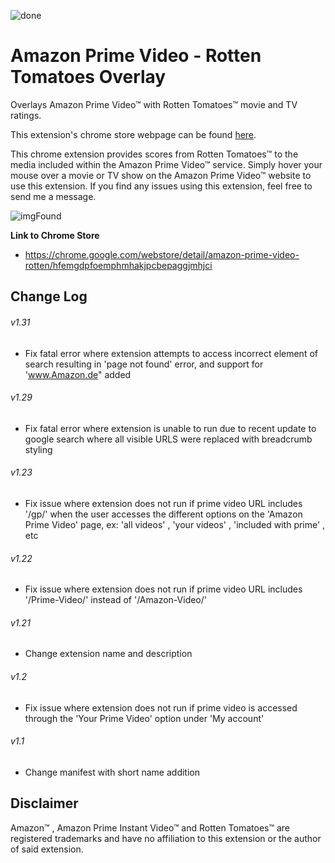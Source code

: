 ![done](https://user-images.githubusercontent.com/37064367/67810093-2a487080-fa57-11e9-87ec-7ce0832c501a.png)

# Amazon Prime Video - Rotten Tomatoes Overlay
Overlays Amazon Prime Video™ with Rotten Tomatoes™ movie and TV ratings.

This extension's chrome store webpage can be found [here](https://chrome.google.com/webstore/detail/amazon-prime-video-rotten/hfemgdpfoemphmhakjpcbepaggjmhjci).

This chrome extension provides scores from Rotten Tomatoes™ to the media included within the Amazon Prime Video™ service.
Simply hover your mouse over a movie or TV show on the Amazon Prime Video™ website to use this extension. 
If you find any issues using this extension, feel free to send me a message.


![imgFound](https://user-images.githubusercontent.com/37064367/67810619-2406c400-fa58-11e9-93d0-720b3f13600f.jpg)


__Link to Chrome Store__
* https://chrome.google.com/webstore/detail/amazon-prime-video-rotten/hfemgdpfoemphmhakjpcbepaggjmhjci

## Change Log
###### v1.31 ######
- Fix fatal error where extension attempts to access incorrect element of search resulting in 'page not found' error, and support for 'www.Amazon.de" added
###### v1.29 ######
- Fix fatal error where extension is unable to run due to recent update to google search where all visible URLS were replaced with breadcrumb styling
###### v1.23 ######
- Fix issue where extension does not run if prime video URL includes '/gp/' when the user accesses the different options on the 'Amazon Prime Video' page, ex: 'all videos' , 'your videos' , 'included with prime' , etc
###### v1.22 ######
- Fix issue where extension does not run if prime video URL includes '/Prime-Video/' instead of '/Amazon-Video/'
###### v1.21 ######
- Change extension name and description 
###### v1.2 ######
- Fix issue where extension does not run if prime video is accessed through the 'Your 
  Prime Video' option under 'My account' 
###### v1.1 ######
- Change manifest with short name addition

## Disclaimer
Amazon™ , Amazon Prime Instant Video™ and Rotten Tomatoes™ are registered trademarks and have no affiliation to this extension or the author of said extension.
